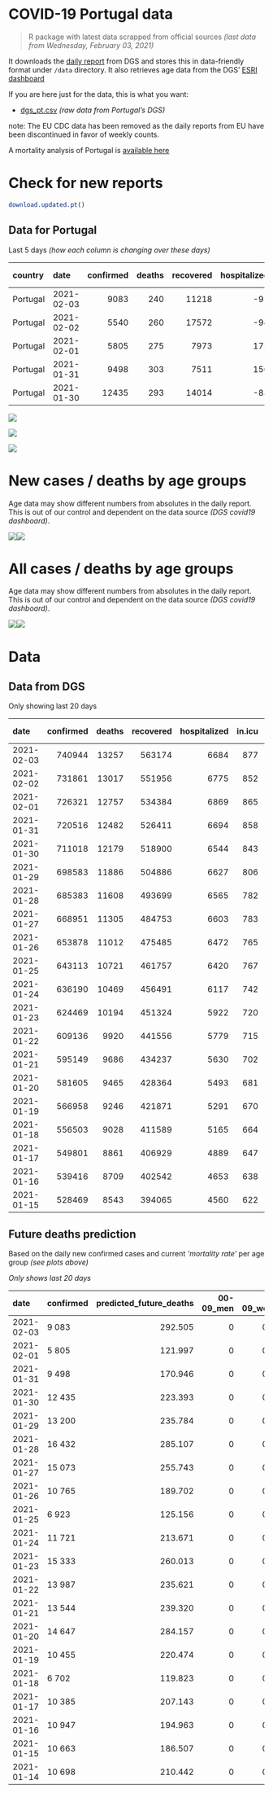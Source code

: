 COVID-19 Portugal data
================

> R package with latest data scrapped from official sources *(last data
> from Wednesday, February 03, 2021)*

It downloads the [daily
report](https://covid19.min-saude.pt/relatorio-de-situacao/) from DGS
and stores this in data-friendly format under `/data` directory. It also
retrieves age data from the DGS’ [ESRI
dashboard](https://covid19.min-saude.pt/ponto-de-situacao-atual-em-portugal/)

If you are here just for the data, this is what you want:

  - [dgs\_pt.csv](raw/master/data/dgs_pt.csv) *(raw data from Portugal’s
    DGS)*

note: The EU CDC data has been removed as the daily reports from EU have
been discontinued in favor of weekly counts.

A mortality analysis of Portugal is [available
here](https://averissimo.github.io/covid19-analysis/mortality.html)

# Check for new reports

``` r
download.updated.pt()
```

## Data for Portugal

Last 5 days *(how each column is changing over these days)*

| country  | date       | confirmed | deaths | recovered | hospitalized | in.icu | confirmed\_m\_00-09 | confirmed\_w\_00-09 | confirmed\_m\_10-19 | confirmed\_w\_10-19 | confirmed\_m\_20-29 | confirmed\_w\_20-29 | confirmed\_m\_30-39 | confirmed\_w\_30-39 | confirmed\_m\_40-49 | confirmed\_w\_40-49 | confirmed\_m\_50-59 | confirmed\_w\_50-59 | confirmed\_m\_60-69 | confirmed\_w\_60-69 | confirmed\_m\_70-79 | confirmed\_w\_70-79 | confirmed\_m\_80+ | confirmed\_w\_80+ | death\_m\_00-09 | death\_w\_00-09 | death\_m\_10-19 | death\_w\_10-19 | death\_m\_20-29 | death\_w\_20-29 | death\_m\_30-39 | death\_w\_30-39 | death\_m\_40-49 | death\_w\_40-49 | death\_m\_50-59 | death\_w\_50-59 | death\_m\_60-69 | death\_w\_60-69 | death\_m\_70-79 | death\_w\_70-79 | death\_m\_80+ | death\_w\_80+ |
| :------- | :--------- | --------: | -----: | --------: | -----------: | -----: | ------------------: | ------------------: | ------------------: | ------------------: | ------------------: | ------------------: | ------------------: | ------------------: | ------------------: | ------------------: | ------------------: | ------------------: | ------------------: | ------------------: | ------------------: | ------------------: | ----------------: | ----------------: | --------------: | --------------: | --------------: | --------------: | --------------: | --------------: | --------------: | --------------: | --------------: | --------------: | --------------: | --------------: | --------------: | --------------: | --------------: | --------------: | ------------: | ------------: |
| Portugal | 2021-02-03 |      9083 |    240 |     11218 |         \-91 |     25 |                  NA |                  NA |                  NA |                  NA |                  NA |                  NA |                  NA |                  NA |                  NA |                  NA |                  NA |                  NA |                  NA |                  NA |                  NA |                  NA |                NA |                NA |              NA |              NA |              NA |              NA |              NA |              NA |              NA |              NA |              NA |              NA |              NA |              NA |              NA |              NA |              NA |              NA |            NA |            NA |
| Portugal | 2021-02-02 |      5540 |    260 |     17572 |         \-94 |   \-13 |                  NA |                  NA |                  NA |                  NA |                  NA |                  NA |                  NA |                  NA |                  NA |                  NA |                  NA |                  NA |                  NA |                  NA |                  NA |                  NA |                NA |                NA |              NA |              NA |              NA |              NA |              NA |              NA |              NA |              NA |              NA |              NA |              NA |              NA |              NA |              NA |              NA |              NA |            NA |            NA |
| Portugal | 2021-02-01 |      5805 |    275 |      7973 |          175 |      7 |                 215 |                 195 |                 237 |                 278 |                 322 |                 374 |                 329 |                 396 |                 432 |                 531 |                 403 |                 494 |                 270 |                 328 |                 178 |                 234 |               192 |               394 |               0 |               0 |               0 |               0 |               0 |               0 |               0 |               1 |               0 |               1 |               9 |               2 |              18 |               4 |              43 |              20 |            86 |            91 |
| Portugal | 2021-01-31 |      9498 |    303 |      7511 |          150 |     15 |                 348 |                 359 |                 512 |                 498 |                 487 |                 596 |                 597 |                 668 |                 727 |                 897 |                 609 |                 796 |                 470 |                 510 |                 335 |                 346 |               256 |               488 |               0 |               0 |               0 |               0 |               0 |               0 |               0 |               1 |               0 |               0 |               4 |               2 |              21 |              10 |              29 |              19 |            97 |           120 |
| Portugal | 2021-01-30 |     12435 |    293 |     14014 |         \-83 |     37 |                 419 |                 368 |                 630 |                 576 |                 723 |                 804 |                 745 |                 893 |                 938 |                1206 |                 789 |                1116 |                 674 |                 719 |                 377 |                 465 |               335 |               655 |               0 |               0 |               0 |               0 |               0 |               0 |               1 |               0 |               2 |               1 |               4 |               5 |              18 |              12 |              24 |              23 |            92 |           111 |

![](README_files/figure-gfm/totals-1.svg)<!-- -->

![](README_files/figure-gfm/differential-1.svg)<!-- -->

![](README_files/figure-gfm/differential_7days-1.svg)<!-- -->

# New cases / deaths by age groups

Age data may show different numbers from absolutes in the daily report.
This is out of our control and dependent on the data source *(DGS
covid19 dashboard)*.

![](README_files/figure-gfm/new_cases_deaths-1.svg)<!-- -->![](README_files/figure-gfm/new_cases_deaths-2.svg)<!-- -->

# All cases / deaths by age groups

Age data may show different numbers from absolutes in the daily report.
This is out of our control and dependent on the data source *(DGS
covid19 dashboard)*.

![](README_files/figure-gfm/total_cases_deaths-1.svg)<!-- -->![](README_files/figure-gfm/total_cases_deaths-2.svg)<!-- -->

# Data

## Data from DGS

Only showing last 20 days

| date       | confirmed | deaths | recovered | hospitalized | in.icu | confirmed\_m\_00-09 | confirmed\_w\_00-09 | confirmed\_m\_10-19 | confirmed\_w\_10-19 | confirmed\_m\_20-29 | confirmed\_w\_20-29 | confirmed\_m\_30-39 | confirmed\_w\_30-39 | confirmed\_m\_40-49 | confirmed\_w\_40-49 | confirmed\_m\_50-59 | confirmed\_w\_50-59 | confirmed\_m\_60-69 | confirmed\_w\_60-69 | confirmed\_m\_70-79 | confirmed\_w\_70-79 | confirmed\_m\_80+ | confirmed\_w\_80+ | death\_m\_00-09 | death\_w\_00-09 | death\_m\_10-19 | death\_w\_10-19 | death\_m\_20-29 | death\_w\_20-29 | death\_m\_30-39 | death\_w\_30-39 | death\_m\_40-49 | death\_w\_40-49 | death\_m\_50-59 | death\_w\_50-59 | death\_m\_60-69 | death\_w\_60-69 | death\_m\_70-79 | death\_w\_70-79 | death\_m\_80+ | death\_w\_80+ |
| :--------- | --------: | -----: | --------: | -----------: | -----: | ------------------: | ------------------: | ------------------: | ------------------: | ------------------: | ------------------: | ------------------: | ------------------: | ------------------: | ------------------: | ------------------: | ------------------: | ------------------: | ------------------: | ------------------: | ------------------: | ----------------: | ----------------: | --------------: | --------------: | --------------: | --------------: | --------------: | --------------: | --------------: | --------------: | --------------: | --------------: | --------------: | --------------: | --------------: | --------------: | --------------: | --------------: | ------------: | ------------: |
| 2021-02-03 |    740944 |  13257 |    563174 |         6684 |    877 |               21034 |               20231 |               34560 |               34878 |               49799 |               56960 |               48665 |               58584 |               54426 |               69533 |               47996 |               61471 |               35645 |               38462 |               22625 |               25480 |             19939 |             40427 |               0 |               1 |               1 |               1 |               6 |               4 |              17 |              14 |              69 |              45 |             244 |              98 |             799 |             328 |            1694 |            1012 |          4075 |          4849 |
| 2021-02-02 |    731861 |  13017 |    551956 |         6775 |    852 |                  NA |                  NA |                  NA |                  NA |                  NA |                  NA |                  NA |                  NA |                  NA |                  NA |                  NA |                  NA |                  NA |                  NA |                  NA |                  NA |                NA |                NA |              NA |              NA |              NA |              NA |              NA |              NA |              NA |              NA |              NA |              NA |              NA |              NA |              NA |              NA |              NA |              NA |            NA |            NA |
| 2021-02-01 |    726321 |  12757 |    534384 |         6869 |    865 |               20639 |               19815 |               33932 |               34184 |               48975 |               56082 |               47773 |               57536 |               53289 |               68161 |               46913 |               60302 |               34833 |               37575 |               22112 |               24930 |             19497 |             39546 |               0 |               1 |               1 |               1 |               5 |               4 |              17 |              14 |              68 |              41 |             234 |              95 |             762 |             312 |            1636 |             973 |          3922 |          4671 |
| 2021-01-31 |    720516 |  12482 |    526411 |         6694 |    858 |               20424 |               19620 |               33695 |               33906 |               48653 |               55708 |               47444 |               57140 |               52857 |               67630 |               46510 |               59808 |               34563 |               37247 |               21934 |               24696 |             19305 |             39152 |               0 |               1 |               1 |               1 |               5 |               4 |              17 |              13 |              68 |              40 |             225 |              93 |             744 |             308 |            1593 |             953 |          3836 |          4580 |
| 2021-01-30 |    711018 |  12179 |    518900 |         6544 |    843 |               20076 |               19261 |               33183 |               33408 |               48166 |               55112 |               46847 |               56472 |               52130 |               66733 |               45901 |               59012 |               34093 |               36737 |               21599 |               24350 |             19049 |             38664 |               0 |               1 |               1 |               1 |               5 |               4 |              17 |              12 |              68 |              40 |             221 |              91 |             723 |             298 |            1564 |             934 |          3739 |          4460 |
| 2021-01-29 |    698583 |  11886 |    504886 |         6627 |    806 |               19657 |               18893 |               32553 |               32832 |               47443 |               54308 |               46102 |               55579 |               51192 |               65527 |               45112 |               57896 |               33419 |               36018 |               21222 |               23885 |             18714 |             38009 |               0 |               1 |               1 |               1 |               5 |               4 |              16 |              12 |              66 |              39 |             217 |              86 |             705 |             286 |            1540 |             911 |          3647 |          4349 |
| 2021-01-28 |    685383 |  11608 |    493699 |         6565 |    782 |               19229 |               18511 |               31842 |               32190 |               46695 |               53452 |               45285 |               54630 |               50203 |               64274 |               44241 |               56731 |               32703 |               35294 |               20841 |               23390 |             18370 |             37292 |               0 |               1 |               1 |               1 |               5 |               4 |              14 |              12 |              65 |              36 |             211 |              84 |             694 |             278 |            1504 |             889 |          3567 |          4242 |
| 2021-01-27 |    668951 |  11305 |    484753 |         6603 |    783 |               18639 |               17938 |               31014 |               31374 |               45711 |               52349 |               44308 |               53416 |               48920 |               62758 |               43159 |               55405 |               31879 |               34315 |               20323 |               22850 |             17963 |             36427 |               0 |               1 |               1 |               1 |               5 |               3 |              13 |              12 |              63 |              35 |             207 |              82 |             679 |             267 |            1469 |             867 |          3464 |          4136 |
| 2021-01-26 |    653878 |  11012 |    475485 |         6472 |    765 |               18170 |               17500 |               30262 |               30661 |               44869 |               51392 |               43412 |               52250 |               47733 |               61225 |               42047 |               54134 |               31101 |               33496 |               19840 |               22299 |             17608 |             35679 |               0 |               1 |               1 |               1 |               5 |               3 |              13 |              12 |              61 |              32 |             205 |              81 |             668 |             261 |            1428 |             831 |          3360 |          4049 |
| 2021-01-25 |    643113 |  10721 |    461757 |         6420 |    767 |               17843 |               17186 |               29777 |               30171 |               44246 |               50652 |               42732 |               51428 |               46871 |               60180 |               41268 |               53264 |               30542 |               32912 |               19457 |               21920 |             17340 |             35129 |               0 |               1 |               1 |               1 |               5 |               3 |              12 |              12 |              59 |              31 |             199 |              76 |             650 |             257 |            1393 |             807 |          3270 |          3944 |
| 2021-01-24 |    636190 |  10469 |    456491 |         6117 |    742 |               17594 |               16937 |               29434 |               29813 |               43836 |               50194 |               42304 |               50909 |               46349 |               59540 |               40815 |               52707 |               30187 |               32549 |               19217 |               21674 |             17128 |             34809 |               0 |               1 |               1 |               1 |               5 |               3 |              12 |              12 |              59 |              30 |             195 |              75 |             625 |             252 |            1356 |             794 |          3200 |          3848 |
| 2021-01-23 |    624469 |  10194 |    451324 |         5922 |    720 |               17185 |               16581 |               28831 |               29212 |               43160 |               49364 |               41564 |               50100 |               45443 |               58379 |               40036 |               51755 |               29612 |               31920 |               18885 |               21291 |             16771 |             34189 |               0 |               1 |               1 |               1 |               5 |               3 |              12 |              12 |              59 |              29 |             191 |              74 |             610 |             244 |            1318 |             771 |          3117 |          3746 |
| 2021-01-22 |    609136 |   9920 |    441556 |         5779 |    715 |               16725 |               16084 |               27996 |               28428 |               42251 |               48351 |               40617 |               48895 |               44230 |               56926 |               39009 |               50419 |               28852 |               31120 |               18420 |               20814 |             16374 |             33434 |               0 |               1 |               1 |               1 |               5 |               3 |              12 |              12 |              58 |              29 |             184 |              73 |             587 |             238 |            1277 |             751 |          3035 |          3653 |
| 2021-01-21 |    595149 |   9686 |    434237 |         5630 |    702 |               16253 |               15642 |               27213 |               27712 |               41400 |               47389 |               39721 |               47806 |               43155 |               55606 |               38062 |               49260 |               28230 |               30400 |               18016 |               20353 |             16024 |             32719 |               0 |               1 |               1 |               1 |               5 |               3 |              12 |              12 |              57 |              29 |             183 |              73 |             575 |             234 |            1241 |             734 |          2959 |          3566 |
| 2021-01-20 |    581605 |   9465 |    428364 |         5493 |    681 |               15808 |               15213 |               26457 |               27009 |               40617 |               46504 |               38886 |               46790 |               42116 |               54253 |               37151 |               48117 |               27592 |               29696 |               17613 |               19930 |             15622 |             32048 |               0 |               1 |               1 |               1 |               5 |               3 |              12 |              11 |              56 |              29 |             176 |              72 |             561 |             229 |            1213 |             715 |          2900 |          3480 |
| 2021-01-19 |    566958 |   9246 |    421871 |         5291 |    670 |               15385 |               14819 |               25716 |               26302 |               39770 |               45542 |               37960 |               45585 |               40996 |               52820 |               36193 |               46914 |               26907 |               28953 |               17149 |               19404 |             15150 |             31211 |               0 |               1 |               1 |               1 |               4 |               3 |              11 |              11 |              54 |              28 |             172 |              71 |             548 |             225 |            1191 |             692 |          2826 |          3407 |
| 2021-01-18 |    556503 |   9028 |    411589 |         5165 |    664 |               15132 |               14541 |               25258 |               25868 |               39168 |               44845 |               37323 |               44765 |               40187 |               51822 |               35507 |               46013 |               26344 |               28410 |               16800 |               19052 |             14826 |             30463 |               0 |               1 |               1 |               1 |               4 |               3 |               9 |              11 |              54 |              28 |             168 |              68 |             537 |             220 |            1159 |             682 |          2764 |          3318 |
| 2021-01-17 |    549801 |   8861 |    406929 |         4889 |    647 |               14909 |               14318 |               24887 |               25534 |               38737 |               44378 |               36904 |               44231 |               39693 |               51206 |               35806 |               45499 |               26002 |               28072 |               16579 |               18838 |             14640 |             30109 |               0 |               1 |               1 |               1 |               3 |               3 |               9 |               9 |              54 |              27 |             167 |              66 |             530 |             215 |            1142 |             677 |          2702 |          3254 |
| 2021-01-16 |    539416 |   8709 |    402542 |         4653 |    638 |               14546 |               13994 |               24342 |               24994 |               38146 |               43649 |               36284 |               43486 |               38925 |               50221 |               34496 |               44686 |               25519 |               27481 |               16252 |               18511 |             14349 |             29407 |               0 |               1 |               1 |               1 |               3 |               3 |               9 |               8 |              54 |              27 |             165 |              65 |             524 |             212 |            1116 |             664 |          2654 |          3202 |
| 2021-01-15 |    528469 |   8543 |    394065 |         4560 |    622 |               14197 |               13662 |               23749 |               24359 |               37445 |               42867 |               35633 |               42656 |               38109 |               49193 |               33768 |               43779 |               25013 |               26959 |               15889 |               18129 |             14050 |             28838 |               0 |               1 |               1 |               1 |               3 |               3 |               9 |               7 |              53 |              27 |             160 |              65 |             211 |             209 |            1096 |             649 |          2602 |          3146 |

## Future deaths prediction

Based on the daily new confirmed cases and current *‘mortality rate’*
per age group *(see plots above)*

*Only shows last 20 days*

| date       | confirmed | predicted\_future\_deaths | 00-09\_men | 00-09\_women | 10-19\_men | 10-19\_women | 20-29\_men | 20-29\_women | 30-39\_men | 30-39\_women | 40-49\_men | 40-49\_women | 50-59\_men | 50-59\_women | 60-69\_men | 60-69\_women | 70-79\_men | 70-79\_women | 80+\_men | 80+\_women |
| :--------- | :-------- | ------------------------: | ---------: | -----------: | ---------: | -----------: | ---------: | -----------: | ---------: | -----------: | ---------: | -----------: | ---------: | -----------: | ---------: | -----------: | ---------: | -----------: | -------: | ---------: |
| 2021-02-03 | 9 083     |                   292.505 |          0 |        0.021 |      0.018 |        0.020 |      0.099 |        0.062 |      0.312 |        0.250 |      1.441 |        0.888 |      5.506 |        1.864 |     18.201 |        7.564 |     38.410 |       21.845 |   90.333 |    105.671 |
| 2021-02-01 | 5 805     |                   121.997 |          0 |        0.010 |      0.007 |        0.008 |      0.039 |        0.026 |      0.115 |        0.095 |      0.548 |        0.344 |      2.049 |        0.788 |      6.052 |        2.797 |     13.327 |        9.294 |   39.240 |     47.258 |
| 2021-01-31 | 9 498     |                   170.946 |          0 |        0.018 |      0.015 |        0.014 |      0.059 |        0.042 |      0.209 |        0.160 |      0.922 |        0.581 |      3.096 |        1.269 |     10.535 |        4.349 |     25.082 |       13.742 |   52.320 |     58.533 |
| 2021-01-30 | 12 435    |                   223.393 |          0 |        0.018 |      0.018 |        0.017 |      0.087 |        0.056 |      0.260 |        0.213 |      1.189 |        0.780 |      4.011 |        1.779 |     15.108 |        6.132 |     28.227 |       18.469 |   68.465 |     78.564 |
| 2021-01-29 | 13 200    |                   235.784 |          0 |        0.019 |      0.021 |        0.018 |      0.090 |        0.060 |      0.285 |        0.227 |      1.254 |        0.811 |      4.428 |        1.857 |     16.049 |        6.174 |     28.527 |       19.660 |   70.304 |     86.000 |
| 2021-01-28 | 16 432    |                   285.107 |          0 |        0.028 |      0.024 |        0.023 |      0.119 |        0.077 |      0.341 |        0.290 |      1.627 |        0.981 |      5.501 |        2.114 |     18.470 |        8.349 |     38.784 |       21.447 |   83.180 |    103.752 |
| 2021-01-27 | 15 073    |                   255.743 |          0 |        0.022 |      0.022 |        0.020 |      0.101 |        0.067 |      0.313 |        0.279 |      1.505 |        0.992 |      5.653 |        2.026 |     17.439 |        6.984 |     36.164 |       21.884 |   72.553 |     89.719 |
| 2021-01-26 | 10 765    |                   189.702 |          0 |        0.016 |      0.014 |        0.014 |      0.075 |        0.052 |      0.238 |        0.196 |      1.093 |        0.676 |      3.960 |        1.387 |     12.530 |        4.980 |     28.676 |       15.053 |   54.772 |     65.970 |
| 2021-01-25 | 6 923     |                   125.156 |          0 |        0.012 |      0.010 |        0.010 |      0.049 |        0.032 |      0.150 |        0.124 |      0.662 |        0.414 |      2.303 |        0.888 |      7.957 |        3.096 |     17.970 |        9.770 |   43.327 |     38.382 |
| 2021-01-24 | 11 721    |                   213.671 |          0 |        0.018 |      0.017 |        0.017 |      0.081 |        0.058 |      0.259 |        0.193 |      1.149 |        0.751 |      3.960 |        1.518 |     12.889 |        5.364 |     24.858 |       15.212 |   72.961 |     74.366 |
| 2021-01-23 | 15 333    |                   260.013 |          0 |        0.025 |      0.024 |        0.022 |      0.110 |        0.071 |      0.331 |        0.288 |      1.538 |        0.940 |      5.221 |        2.130 |     17.036 |        6.822 |     34.816 |       18.945 |   81.136 |     90.558 |
| 2021-01-22 | 13 987    |                   235.621 |          0 |        0.022 |      0.023 |        0.021 |      0.103 |        0.068 |      0.313 |        0.260 |      1.363 |        0.854 |      4.814 |        1.848 |     13.942 |        6.140 |     30.249 |       18.310 |   71.531 |     85.760 |
| 2021-01-21 | 13 544    |                   239.320 |          0 |        0.021 |      0.022 |        0.020 |      0.094 |        0.062 |      0.292 |        0.243 |      1.317 |        0.876 |      4.631 |        1.822 |     14.301 |        6.004 |     30.174 |       16.800 |   82.158 |     80.483 |
| 2021-01-20 | 14 647    |                   284.157 |          0 |        0.019 |      0.021 |        0.020 |      0.102 |        0.068 |      0.323 |        0.288 |      1.420 |        0.927 |      4.870 |        1.918 |     15.355 |        6.336 |     34.741 |       20.891 |   96.464 |    100.394 |
| 2021-01-19 | 10 455    |                   220.474 |          0 |        0.014 |      0.013 |        0.012 |      0.073 |        0.049 |      0.223 |        0.196 |      1.026 |        0.646 |      3.487 |        1.436 |     12.620 |        4.631 |     26.131 |       13.981 |   66.217 |     89.719 |
| 2021-01-18 | 6 702     |                   119.823 |          0 |        0.011 |      0.011 |        0.010 |      0.052 |        0.033 |      0.146 |        0.128 |      0.626 |        0.399 |      1.520 |        0.819 |      7.666 |        2.882 |     16.547 |        8.500 |   38.013 |     42.460 |
| 2021-01-17 | 10 385    |                   207.143 |          0 |        0.016 |      0.016 |        0.015 |      0.071 |        0.051 |      0.217 |        0.178 |      0.974 |        0.637 |      6.660 |        1.296 |     10.827 |        5.040 |     24.483 |       12.988 |   59.473 |     84.201 |
| 2021-01-16 | 10 947    |                   194.963 |          0 |        0.016 |      0.017 |        0.018 |      0.084 |        0.055 |      0.227 |        0.198 |      1.035 |        0.665 |      3.701 |        1.446 |     11.342 |        4.452 |     27.179 |       15.172 |   61.108 |     68.248 |
| 2021-01-15 | 10 663    |                   186.507 |          0 |        0.017 |      0.015 |        0.016 |      0.090 |        0.051 |      0.238 |        0.188 |      0.984 |        0.654 |      3.670 |        1.414 |     10.916 |        4.213 |     26.131 |       14.934 |   56.407 |     66.569 |
| 2021-01-14 | 10 698    |                   210.442 |          0 |        0.016 |      0.015 |        0.014 |      0.083 |        0.054 |      0.228 |        0.190 |      0.988 |        0.660 |      3.406 |        1.424 |     12.284 |        4.537 |     24.858 |       15.887 |   70.713 |     75.085 |
